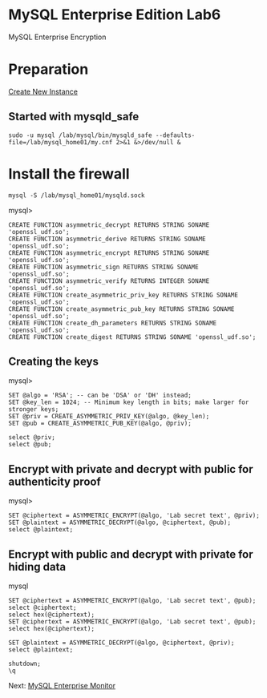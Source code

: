 # MySQL Enterprise Edition Lab6
MySQL Enterprise Encryption

# Preparation
[Create New Instance](../lab1#create-new-mysql-instance)

## Started with mysqld_safe
```
sudo -u mysql /lab/mysql/bin/mysqld_safe --defaults-file=/lab/mysql_home01/my.cnf 2>&1 &>/dev/null &

```

# Install the firewall
```
mysql -S /lab/mysql_home01/mysqld.sock 
```
mysql>
```
CREATE FUNCTION asymmetric_decrypt RETURNS STRING SONAME 'openssl_udf.so';
CREATE FUNCTION asymmetric_derive RETURNS STRING SONAME 'openssl_udf.so';
CREATE FUNCTION asymmetric_encrypt RETURNS STRING SONAME 'openssl_udf.so';
CREATE FUNCTION asymmetric_sign RETURNS STRING SONAME 'openssl_udf.so';
CREATE FUNCTION asymmetric_verify RETURNS INTEGER SONAME 'openssl_udf.so';
CREATE FUNCTION create_asymmetric_priv_key RETURNS STRING SONAME 'openssl_udf.so';
CREATE FUNCTION create_asymmetric_pub_key RETURNS STRING SONAME 'openssl_udf.so';
CREATE FUNCTION create_dh_parameters RETURNS STRING SONAME 'openssl_udf.so';
CREATE FUNCTION create_digest RETURNS STRING SONAME 'openssl_udf.so';

```
## Creating the keys
mysql>
```
SET @algo = 'RSA'; -- can be 'DSA' or 'DH' instead;
SET @key_len = 1024; -- Minimum key length in bits; make larger for stronger keys;
SET @priv = CREATE_ASYMMETRIC_PRIV_KEY(@algo, @key_len);
SET @pub = CREATE_ASYMMETRIC_PUB_KEY(@algo, @priv);

select @priv;
select @pub;
```
## Encrypt with private and decrypt with public for authenticity proof
mysql>
```
SET @ciphertext = ASYMMETRIC_ENCRYPT(@algo, 'Lab secret text', @priv);
SET @plaintext = ASYMMETRIC_DECRYPT(@algo, @ciphertext, @pub);
select @plaintext;
```
## Encrypt with public and decrypt with private for hiding data
mysql
```
SET @ciphertext = ASYMMETRIC_ENCRYPT(@algo, 'Lab secret text', @pub);
select @ciphertext;
select hex(@ciphertext);
SET @ciphertext = ASYMMETRIC_ENCRYPT(@algo, 'Lab secret text', @pub);
select hex(@ciphertext);

SET @plaintext = ASYMMETRIC_DECRYPT(@algo, @ciphertext, @priv);
select @plaintext;

shutdown; 
\q

```


Next: [ MySQL Enterprise Monitor](../lab7) 